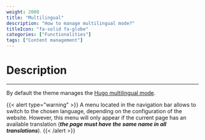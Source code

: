 ```yaml
---
weight: 2000
title: "Multilingual"
description: "How to manage multilingual mode?"
titleIcon: "fa-solid fa-globe"
categories: ["Functionalities"]
tags: ["Content management"]
---
```


# Description
---

By default the theme manages the [Hugo multilingual mode](https://gohugo.io/content-management/multilingual/#readout).

{{< alert type="warning" >}}
A menu located in the navigation bar allows to switch to the chosen language, depending on the configuration of the website. However, this menu will only appear if the current page has an available translation (***the page must have the same name in all translations***).
{{< /alert >}}
